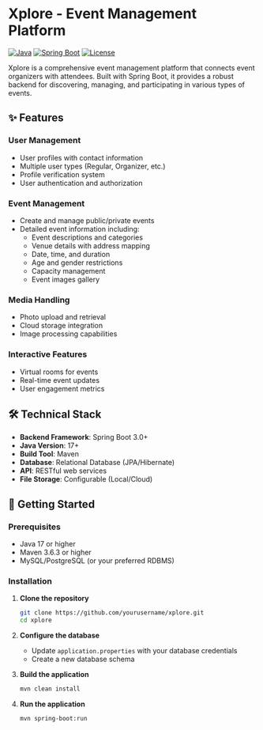 # Xplore - Event Management Platform

[![Java](https://img.shields.io/badge/Java-17+-blue.svg)](https://www.oracle.com/java/technologies/javase/jdk17-archive-downloads.html)
[![Spring Boot](https://img.shields.io/badge/Spring%20Boot-3.0+-6DB33F.svg)](https://spring.io/projects/spring-boot)
[![License](https://img.shields.io/badge/License-MIT-green.svg)](LICENSE)

Xplore is a comprehensive event management platform that connects event organizers with attendees. Built with Spring Boot, it provides a robust backend for discovering, managing, and participating in various types of events.

## ✨ Features

### User Management
- User profiles with contact information
- Multiple user types (Regular, Organizer, etc.)
- Profile verification system
- User authentication and authorization

### Event Management
- Create and manage public/private events
- Detailed event information including:
  - Event descriptions and categories
  - Venue details with address mapping
  - Date, time, and duration
  - Age and gender restrictions
  - Capacity management
  - Event images gallery

### Media Handling
- Photo upload and retrieval
- Cloud storage integration
- Image processing capabilities

### Interactive Features
- Virtual rooms for events
- Real-time event updates
- User engagement metrics

## 🛠️ Technical Stack

- **Backend Framework**: Spring Boot 3.0+
- **Java Version**: 17+
- **Build Tool**: Maven
- **Database**: Relational Database (JPA/Hibernate)
- **API**: RESTful web services
- **File Storage**: Configurable (Local/Cloud)

## 🚀 Getting Started

### Prerequisites
- Java 17 or higher
- Maven 3.6.3 or higher
- MySQL/PostgreSQL (or your preferred RDBMS)

### Installation

1. **Clone the repository**
   ```bash
   git clone https://github.com/yourusername/xplore.git
   cd xplore
   ```

2. **Configure the database**
   - Update `application.properties` with your database credentials
   - Create a new database schema

3. **Build the application**
   ```bash
   mvn clean install
   ```

4. **Run the application**
   ```bash
   mvn spring-boot:run
   ```
